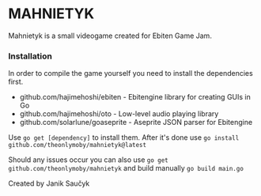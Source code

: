 # MAHNIETYK
Mahnietyk is a small videogame created for Ebiten Game Jam.
### Installation
In order to compile the game yourself you need to install the dependencies first.
* github.com/hajimehoshi/ebiten - Ebitengine library for creating GUIs in Go
* github.com/hajimehoshi/oto - Low-level audio playing library
* github.com/solarlune/goaseprite - Aseprite JSON parser for Ebitengine

Use `go get [dependency]` to install them.
After it's done use `go install github.com/theonlymoby/mahnietyk@latest`

Should any issues occur you can also use `go get github.com/theonlymoby/mahnietyk` and build manually `go build main.go`

Created by Janik Saučyk

